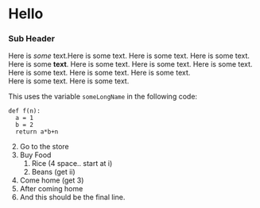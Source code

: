 # Hello
### Sub Header

Here is *some* text.Here is some text. Here is some text. Here is some text.
Here is some **text**. Here is some text. Here is some text.
Here is some text. Here is some text. Here is some text. Here is some text. <br> Here is some text. Here is some text.

This uses the variable `someLongName` in the following code:
~~~
def f(n):
  a = 1
  b = 2
  return a*b+n
~~~

2. Go to the store
2. Buy Food
   1. Rice (4 space.. start at i)
   6. Beans (get ii)
7. Come home (get 3)
2. After coming home
3. And this should be the final line.
